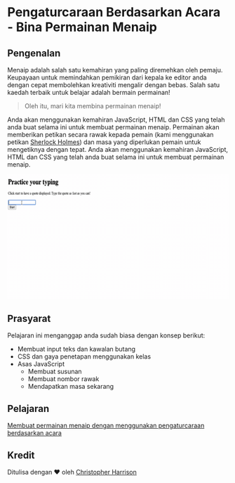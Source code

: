 # Pengaturcaraan Berdasarkan Acara - Bina Permainan Menaip

## Pengenalan

Menaip adalah salah satu kemahiran yang paling diremehkan oleh pemaju. Keupayaan untuk memindahkan pemikiran dari kepala ke editor anda dengan cepat membolehkan kreativiti mengalir dengan bebas. Salah satu kaedah terbaik untuk belajar adalah bermain permainan!

> Oleh itu, mari kita membina permainan menaip!

Anda akan menggunakan kemahiran JavaScript, HTML dan CSS yang telah anda buat selama ini untuk membuat permainan menaip. Permainan akan memberikan petikan secara rawak kepada pemain (kami menggunakan petikan [Sherlock Holmes](https://en.wikipedia.org/wiki/Sherlock_Holmes)) dan masa yang diperlukan pemain untuk mengetiknya dengan tepat. Anda akan menggunakan kemahiran JavaScript, HTML dan CSS yang telah anda buat selama ini untuk membuat permainan menaip.

![demo](../images/demo.gif)

## Prasyarat

Pelajaran ini menganggap anda sudah biasa dengan konsep berikut:

- Membuat input teks dan kawalan butang
- CSS dan gaya penetapan menggunakan kelas
- Asas JavaScript
  - Membuat susunan
  - Membuat nombor rawak
  - Mendapatkan masa sekarang

## Pelajaran

[Membuat permainan menaip dengan menggunakan pengaturcaraan berdasarkan acara](../typing-game/README.ms.md)

## Kredit 

Ditulisa dengan ♥️ oleh [Christopher Harrison](http://www.twitter.com/geektrainer)
